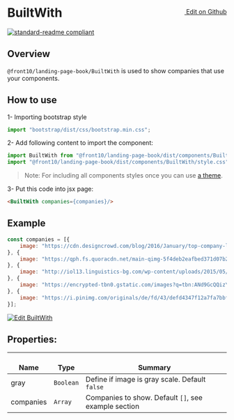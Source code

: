 <a style="float:right; margin-top: 30px;" target="_blank" href="https://github.com/front10/landing-page-book/edit/master/src/components/BuiltWith/README.md"> <img width="15px;" src="https://assets-cdn.github.com/images/icons/emoji/unicode/270f.png"/> Edit on Github
</a>

# BuiltWith

[![standard-readme compliant](https://img.shields.io/badge/standard--readme-OK-green.svg?style=flat-square)](https://github.com/RichardLitt/standard-readme)

## Overview
`@front10/landing-page-book/BuiltWith` is used to show companies that use your components.

## How to use
1- Importing bootstrap style

```js
import "bootstrap/dist/css/bootstrap.min.css";
```
2- Add following content to import the component:

```js
import BuiltWith from "@front10/landing-page-book/dist/components/BuiltWith";
import "@front10/landing-page-book/dist/components/BuiltWith/style.css";
```

> Note: For including all components styles once you can use [a theme](https://github.com/front10/landing-page-book/wiki/Theming).

3- Put this code into jsx page:
```html
<BuiltWith companies={companies}/>
```
## Example
```js
const companies = [{
	image: "https://cdn.designcrowd.com/blog/2016/January/top-company-logos-black/4_Nike_400.png"
}, {
	image: "https://qph.fs.quoracdn.net/main-qimg-5f4deb2eafbed371d07b24cfe4a11f6e"
}, {
	image: "http://iol13.linguistics-bg.com/wp-content/uploads/2015/05/Coca-Cola-Logo-Red.png"
}, {
	image: "https://encrypted-tbn0.gstatic.com/images?q=tbn:ANd9GcQQizYke0pb5GJsX7q7EhWSIKAcGNZv53eI2H_TTPfF3p5IKNpx"
}, {
	image: "https://i.pinimg.com/originals/de/fd/43/defd4347f12a7fa7bbfa192be11532d6.png"
}];
```
<a target="_blank" href="https://codesandbox.io/s/44rz89lx0">
  <img alt="Edit BuiltWith" src="https://codesandbox.io/static/img/play-codesandbox.svg">
</a>

## Properties:

| </br>Name   | </br>Type | </br>Summary                                                                                 | 
| ------------| - | ------------------------------------------------------------------------------------------------------ |
| gray      | `Boolean` | Define if image is gray scale. Default `false` |
| companies      | `Array` | Companies to show. Default `[]`, see example section |
